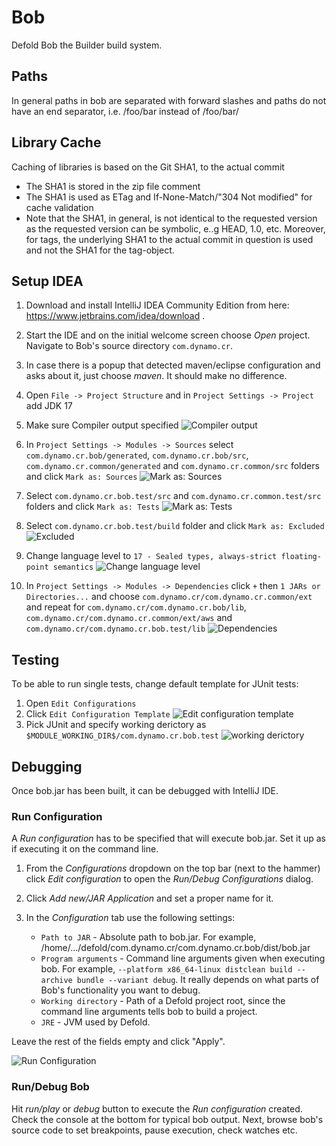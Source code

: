 Bob
===
Defold Bob the Builder build system.

Paths
-----

In general paths in bob are separated with forward slashes and paths do not have an end separator,
i.e. /foo/bar instead of /foo/bar/

Library Cache
------------

Caching of libraries is based on the Git SHA1, to the actual commit

* The SHA1 is stored in the zip file comment
* The SHA1 is used as ETag and If-None-Match/"304 Not modified" for cache validation
* Note that the SHA1, in general, is not identical to the requested version as the requested version can be
  symbolic, e..g HEAD, 1.0, etc. Moreover, for tags, the underlying SHA1 to the actual commit in question is used
  and not the SHA1 for the tag-object.

Setup IDEA
---------

1. Download and install IntelliJ IDEA Community Edition from here: https://www.jetbrains.com/idea/download .

2. Start the IDE and on the initial welcome screen choose _Open_ project. Navigate to Bob's source directory `com.dynamo.cr`.

3. In case there is a popup that detected maven/eclipse configuration and asks about it, just choose _maven_. It should make no difference.

4. Open `File -> Project Structure` and in `Project Settings -> Project` add JDK 17

5. Make sure Compiler output specified ![Compiler output](https://github.com/defold/defold/assets/2209596/eca932b4-dbaf-4643-b95f-e9e5bbdcac91)

6. In `Project Settings -> Modules -> Sources` select `com.dynamo.cr.bob/generated`, `com.dynamo.cr.bob/src`, `com.dynamo.cr.common/generated` and `com.dynamo.cr.common/src` folders and click `Mark as: Sources`  ![Mark as: Sources](https://github.com/defold/defold/assets/2209596/fbc660ce-25a8-4612-a5a0-47d3615d4d98)

7. Select `com.dynamo.cr.bob.test/src` and `com.dynamo.cr.common.test/src` folders and click `Mark as: Tests` ![Mark as: Tests](https://github.com/defold/defold/assets/2209596/88d4bde5-5d37-4f6b-8781-ffcc57519f2e)

8. Select `com.dynamo.cr.bob.test/build` folder and click `Mark as: Excluded` ![Excluded](https://github.com/defold/defold/assets/2209596/a3c9bf3a-0989-46c1-a47d-448205d0b4fc)

9. Change language level to `17 - Sealed types, always-strict floating-point semantics` ![Change language level](https://github.com/defold/defold/assets/2209596/39e61b02-3867-4ca8-9d74-a960561aadfe)

10. In  `Project Settings -> Modules -> Dependencies` click `+` then  `1 JARs or Directories...` and choose `com.dynamo.cr/com.dynamo.cr.common/ext` and repeat for `com.dynamo.cr/com.dynamo.cr.bob/lib`, `com.dynamo.cr/com.dynamo.cr.common/ext/aws`  and `com.dynamo.cr/com.dynamo.cr.bob.test/lib` ![Dependencies](https://github.com/defold/defold/assets/2209596/dd86e706-b91f-475b-b43d-aaac596ffa1f)

Testing
---------
To be able to run single tests, change default template for JUnit tests:
1. Open `Edit Configurations`
2. Click `Edit Configuration Template` ![Edit configuration template](https://github.com/defold/defold/assets/2209596/1d052a0c-3e25-4dec-86f6-3d2ba42207e1)
3. Pick JUnit and specify working derictory as `$MODULE_WORKING_DIR$/com.dynamo.cr.bob.test` ![working derictory](https://github.com/defold/defold/assets/2209596/6fb73a5f-dadb-41b0-8343-c7443d177f03)

Debugging
---------

Once bob.jar has been built, it can be debugged with IntelliJ IDE.

### Run Configuration

A _Run configuration_ has to be specified that will execute bob.jar. Set it up as if executing it on the command line.

1. From the _Configurations_ dropdown on the top bar (next to the hammer) click _Edit configuration_ to open the _Run/Debug Configurations_ dialog.

2. Click _Add new/JAR Application_ and set a proper name for it.

3. In the _Configuration_ tab use the following settings:

	* `Path to JAR` - Absolute path to bob.jar. For example, /home/.../defold/com.dynamo.cr/com.dynamo.cr.bob/dist/bob.jar
	* `Program arguments` - Command line arguments given when executing bob. For example, `--platform x86_64-linux distclean build --archive bundle --variant debug`. It really depends on what parts of Bob's functionality you want to debug.
	* `Working directory` - Path of a Defold project root, since the command line arguments tells bob to build a project.
	* `JRE` - JVM used by Defold.
	
Leave the rest of the fields empty and click "Apply".

![Run Configuration](https://github.com/defold/defold/assets/2209596/027891c4-7f16-4eb1-8382-81b98ca4525c)

	
### Run/Debug Bob
	
Hit _run/play_ or _debug_ button to execute the _Run configuration_ created. Check the console at the bottom for typical bob output. Next, browse bob's source code to set breakpoints, pause execution, check watches etc.
